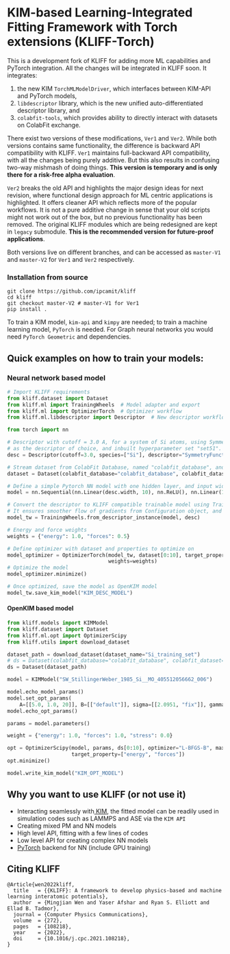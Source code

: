 # KIM-based Learning-Integrated Fitting Framework with Torch extensions (KLIFF-Torch)

This is a development fork of KLIFF for adding more ML capabilities and PyTorch integration.
All the changes will be integrated in KLIFF soon.
It integrates: 
1. the new KIM `TorchMLModelDriver`, which interfaces between KIM-API and PyTorch models, 
2. `libdescriptor` library, which is the new unified auto-differentiated descriptor library, and
3. `colabfit-tools`, which provides ability to directly interact with datasets on ColabFit exchange.

There exist two versions of these modifications, `Ver1` and `Ver2`.
While both versions contains same functionality, the difference is backward API compatibility with KLIFF.
`Ver1` maintains full-backward API compatibility, with all the changes being purely additive. 
But this also results in confusing two-way mishmash of doing things.
**This version is temporary and is only there for a risk-free alpha evaluation**.

`Ver2` breaks the old API and highlights the major design ideas for next revision, where functional design approach for 
ML centric applications is highlighted. It offers cleaner API which reflects more of the popular workflows.
It is not a pure additive change in sense that your old scripts might not work out of the box, but no previous 
functionality has been removed. The original KLIFF modules which are being redesigned are kept in `legacy` submodule. 
**This is the recommended version for future-proof applications**.

Both versions live on different branches, and can be accessed as `master-V1` and `master-V2` for `Ver1` and `Ver2` respectively.

### Installation from source
```
git clone https://github.com/ipcamit/kliff
cd kliff
git checkout master-V2 # master-V1 for Ver1
pip install .
```

To train a KIM model, `kim-api` and `kimpy` are needed; to train a machine learning
model, `PyTorch` is needed. For Graph neural networks you would need `PyTorch Geometric` and dependencies.

## Quick examples on how to train your models:

### Neural network based model

```python
# Import KLIFF requirements 
from kliff.dataset import Dataset
from kliff.ml import TrainingWheels  # Model adapter and export
from kliff.ml import OptimizerTorch  # Optimizer workflow
from kliff.ml.libdescriptor import Descriptor  # New descriptor workflow

from torch import nn

# Descriptor with cutoff = 3.0 A, for a system of Si atoms, using Symmetry Functions 
# as the descriptor of choice, and inbuilt hyperparameter set "set51".  
desc = Descriptor(cutoff=3.0, species=["Si"], descriptor="SymmetryFunctions", hyperparameters="set51")

# Stream dataset from ColabFit Database, named "colabfit_database", and Si dataset 
dataset = Dataset(colabfit_database="colabfit_database", colabfit_dataset="my_si_dataset")

# Define a simple Pytorch NN model with one hidden layer, and input width of descriptor
model = nn.Sequential(nn.Linear(desc.width, 10), nn.ReLU(), nn.Linear(10, 10), nn.ReLU(), nn.Linear(10, 1))

# Convert the descriptor to KLIFF compatible trainable model using TrainingWheels
# It ensures smoother flow of gradients from Configuration object, and Descriptor module
model_tw = TrainingWheels.from_descriptor_instance(model, desc)

# Energy and force weights
weights = {"energy": 1.0, "forces": 0.5}

# Define optimizer with dataset and properties to optimize on
model_optimizer = OptimizerTorch(model_tw, dataset[0:10], target_property=["energy", "forces"], epochs=10,
                                 weights=weights)
# Optimize the model
model_optimizer.minimize()

# Once optimized, save the model as OpenKIM model
model_tw.save_kim_model("KIM_DESC_MODEL")

```

#### OpenKIM based model
```python
from kliff.models import KIMModel
from kliff.dataset import Dataset
from kliff.ml.opt import OptimizerScipy
from kliff.utils import download_dataset

dataset_path = download_dataset(dataset_name="Si_training_set")
# ds = Dataset(colabfit_database="colabfit_database", colabfit_dataset="my_dataset")
ds = Dataset(dataset_path)

model = KIMModel("SW_StillingerWeber_1985_Si__MO_405512056662_006")

model.echo_model_params()
model.set_opt_params(
    A=[[5.0, 1.0, 20]], B=[["default"]], sigma=[[2.0951, "fix"]], gamma=[[1.5]])
model.echo_opt_params()

params = model.parameters()

weight = {"energy": 1.0, "forces": 1.0, "stress": 0.0}

opt = OptimizerScipy(model, params, ds[0:10], optimizer="L-BFGS-B", maxiter=400, weights=weight, verbose=True, tol=1e-6,
                     target_property=["energy", "forces"])
opt.minimize()

model.write_kim_model("KIM_OPT_MODEL")

```


## Why you want to use KLIFF (or not use it)

- Interacting seamlessly with[ KIM](https://openkim.org), the fitted model can
  be readily used in simulation codes such as LAMMPS and ASE via the `KIM API`
- Creating mixed PM and NN models
- High level API, fitting with a few lines of codes
- Low level API for creating complex NN models
- [PyTorch](https://pytorch.org) backend for NN (include GPU training)


## Citing KLIFF

```
@Article{wen2022kliff,
  title   = {{KLIFF}: A framework to develop physics-based and machine learning interatomic potentials},
  author  = {Mingjian Wen and Yaser Afshar and Ryan S. Elliott and Ellad B. Tadmor},
  journal = {Computer Physics Communications},
  volume  = {272},
  pages   = {108218},
  year    = {2022},
  doi     = {10.1016/j.cpc.2021.108218},
}
```
